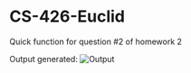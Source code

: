 # CS-426-Euclid
Quick function for question #2 of homework 2

Output generated:
![Output](https://github.com/user-attachments/assets/0399a639-1a9d-4681-9721-f5bc41548f2e)

